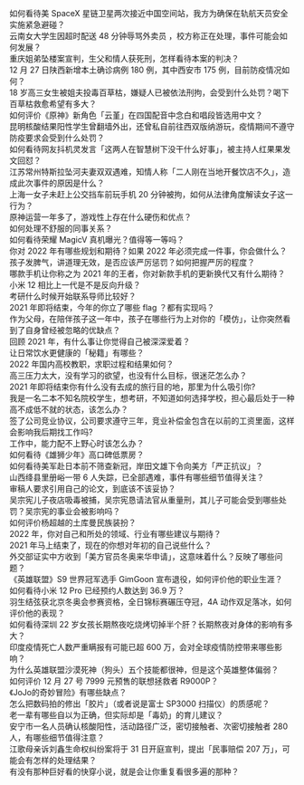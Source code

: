 如何看待美 SpaceX 星链卫星两次接近中国空间站，我方为确保在轨航天员安全实施紧急避碰？  
云南女大学生因超时配送 48 分钟辱骂外卖员 ，校方称正在处理，事件可能会如何发展？  
重庆姐弟坠楼案宣判，生父和情人获死刑，怎样看待本案的判决？  
12 月 27 日陕西新增本土确诊病例 180 例，其中西安市 175 例，目前防疫情况如何？  
18 岁高三女生被姐夫投毒百草枯，嫌疑人已被依法刑拘，会受到什么处罚？喝下百草枯救愈希望有多大？  
如何评价《原神》新角色「云堇」在四国配音中念白和唱段皆选用中文？  
昆明核酸结果阳性学生曾翻墙外出，还曾私自前往西双版纳游玩，疫情期间不遵守防疫要求会受到什么处罚？  
如何看待网友抖机灵发言「这两人在智慧树下没干什么好事」，被主持人红果果发文回怼？  
江苏常州特斯拉坠河夫妻双双遇难，知情人称「二人刚在当地开餐饮店不久」，造成此次事件的原因是什么？  
上海一女子未赶上公交挡车前玩手机 20 分钟被拘，如何从法律角度解读女子这一行为？  
原神运营一年多了，游戏性上存在什么硬伤和优点？  
如何处理不舒服的同事关系？  
如何看待荣耀 MagicV 真机曝光？值得等一等吗？  
你对 2022 年有哪些规划和期待？如果 2022 年必须完成一件事，你会做什么？  
孩子发脾气，讲道理无效，是否应该严厉惩罚？如何把握严厉的程度？  
哪款手机让你称之为 2021 年的王者，你对新款手机的更新换代又有什么期待？  
小米 12 相比上一代是不是反向升级？  
考研什么时候开始联系导师比较好？  
2021 年即将结束，今年的你立了哪些 flag ？都有实现吗？  
作为父母，在陪伴孩子这一年中，孩子在哪些行为上对你的「模仿」，让你突然看到了自身曾经被忽略的优缺点？  
回顾 2021 年，有什么事让你觉得自己被深深爱着？  
让日常饮水更健康的「秘籍」有哪些？  
2022 年国内高校教职，求职过程和结果如何？  
高三压力太大，没有学习的欲望，也没有什么目标，很迷茫怎么办？  
2021 年即将结束你有什么没有去成的旅行目的地，那里为什么吸引你?  
我是一名二本不知名院校学生，想考研，不知道如何选择学校，担心最后处于一种高不成低不就的状态，该怎么办？  
签了公司竞业协议，公司要求遵守三年，竞业补偿金包含在以前的工资里面，这样会影响我后期找工作吗?  
工作中，能力配不上野心时该怎么办？  
如何看待《雄狮少年》高口碑低票房？  
如何看待美军赴日本前不筛查新冠，岸田文雄下令向美方「严正抗议」？  
山西绛县里册峪一带 6 人失踪，已全部遇难，事件有哪些细节值得关注？  
审稿人要求引用自己的论文，到底该不该妥协？  
吴宗宪儿子夜店吸毒被捕，吴宗宪恳请法官从重量刑，其儿子可能会受到哪些处罚？吴宗宪的事业会被影响吗？  
如何评价杨超越的土库曼民族装扮？  
2022 年，你对自己和所处的领域、行业有哪些建议与期待？  
2021 年马上结束了，现在的你想对年初的自己说些什么？  
外交部证实中方收到「美方官员冬奥来华申请」，这意味着什么？反映了哪些问题？  
《英雄联盟》S9 世界冠军选手 GimGoon 宣布退役，如何评价他的职业生涯？  
如何看待小米 12 Pro 已经预约人数达到 36.9 万？  
羽生结弦获北京冬奥会参赛资格，全日锦标赛碾压夺冠，4A 动作双足落冰，如何评价他的表现？  
如何看待深圳 22 岁女孩长期熬夜吃烧烤切掉半个肝？长期熬夜对身体的影响有多大？  
印度疫情死亡人数严重瞒报有可能已超  600 万，会对全球疫情防控带来哪些影响？  
为什么英雄联盟沙漠死神（狗头）五个技能都很神，但是这个英雄整体偏弱？  
如何评价 12 月 27 号 7999 元预售的联想拯救者 R9000P？  
《JoJo的奇妙冒险》有哪些缺点？  
怎么把数码拍的修出「胶片」（或者说是富士 SP3000 扫描仪）的质感呢？  
老一辈有哪些自以为正确，但实际却是「毒奶」的育儿建议？  
安宁市一名人员确认核酸阳性，活动路径广泛，密切接触者、次密切接触者 280 人，有哪些细节值得注意？  
江歌母亲诉刘鑫生命权纠纷案将于 31 日开庭宣判，提出「民事赔偿 207 万」，可能会有怎样的处理结果？  
有没有那种巨好看的快穿小说，就是会让你重复看很多遍的那种？  

